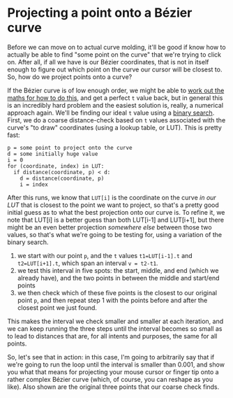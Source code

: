 # Projecting a point onto a Bézier curve

Before we can move on to actual curve molding, it'll be good if know how to actually be able to find "some point on the curve" that we're trying to click on. After all, if all we have is our Bézier coordinates, that is not in itself enough to figure out which point on the curve our cursor will be closest to. So, how do we project points onto a curve?

If the Bézier curve is of low enough order, we might be able to [work out the maths for how to do this](https://web.archive.org/web/20140713004709/http://jazzros.blogspot.com/2011/03/projecting-point-on-bezier-curve.html), and get a perfect `t` value back, but in general this is an incredibly hard problem and the easiest solution is, really, a numerical approach again. We'll be finding our ideal `t` value using a [binary search](https://en.wikipedia.org/wiki/Binary_search_algorithm). First, we do a coarse distance-check based on `t` values associated with the curve's "to draw" coordinates (using a lookup table, or LUT). This is pretty fast:

```
p = some point to project onto the curve
d = some initially huge value
i = 0
for (coordinate, index) in LUT:
  if distance(coordinate, p) < d:
    d = distance(coordinate, p)
    i = index
```

After this runs, we know that `LUT[i]` is the coordinate on the curve _in our LUT_ that is closest to the point we want to project, so that's a pretty good initial guess as to what the best projection onto our curve is. To refine it, we note that LUT[i] is a better guess than both LUT[i-1] and LUT[i+1], but there might be an even better projection _somewhere else_ between those two  values, so that's what we're going to be testing for, using a variation of the binary search.

1. we start with our point `p`, and the `t` values `t1=LUT[i-1].t` and `t2=LUT[i+1].t`, which span an interval `v = t2-t1`.
2. we test this interval in five spots: the start, middle, and end (which we already have), and the two points in between the middle and start/end points
3. we then check which of these five points is the closest to our original point `p`, and then repeat step 1 with the points before and after the closest point we just found.

This makes the interval we check smaller and smaller at each iteration, and we can keep running the three steps until the interval becomes so small as to lead to distances that are, for all intents and purposes, the same for all points.

So, let's see that in action: in this case, I'm going to arbitrarily say that if we're going to run the loop until the interval is smaller than 0.001, and show you what that means for projecting your mouse cursor or finger tip onto a rather complex Bézier curve (which, of course, you can reshape as you like). Also shown are the original three points that our coarse check finds.

<graphics-element title="Projecting a point onto a Bézier curve" width="400" height="400" src="./project.js"></graphics-element>
